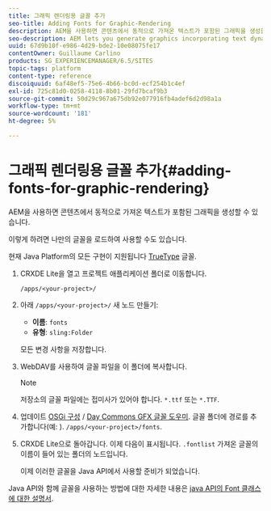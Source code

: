 ```yaml
---
title: 그래픽 렌더링용 글꼴 추가
seo-title: Adding Fonts for Graphic-Rendering
description: AEM을 사용하면 콘텐츠에서 동적으로 가져온 텍스트가 포함된 그래픽을 생성할 수 있습니다
seo-description: AEM lets you generate graphics incorporating text dynamically taken from your content
uuid: 67d9b10f-e986-4d29-bde2-10e08075fe17
contentOwner: Guillaume Carlino
products: SG_EXPERIENCEMANAGER/6.5/SITES
topic-tags: platform
content-type: reference
discoiquuid: 6af48ef5-75e6-4b66-bc0d-ecf254b1c4ef
exl-id: 725c81d0-0258-4118-8b01-29fd7bcaf9b3
source-git-commit: 50d29c967a675db92e077916fb4adef6d2d98a1a
workflow-type: tm+mt
source-wordcount: '181'
ht-degree: 5%

---
```


# 그래픽 렌더링용 글꼴 추가{#adding-fonts-for-graphic-rendering}

AEM을 사용하면 콘텐츠에서 동적으로 가져온 텍스트가 포함된 그래픽을 생성할 수 있습니다.

이렇게 하려면 나만의 글꼴을 로드하여 사용할 수도 있습니다.

현재 Java Platform의 모든 구현이 지원됩니다 [TrueType](https://en.wikipedia.org/wiki/Truetype) 글꼴.

1. CRXDE Lite을 열고 프로젝트 애플리케이션 폴더로 이동합니다.

   `/apps/<your-project>/`

1. 아래 `/apps/<your-project>/` 새 노드 만들기:

   * **이름**: `fonts`
   * **유형**: `sling:Folder`

   모든 변경 사항을 저장합니다.

1. WebDAV를 사용하여 글꼴 파일을 이 폴더에 복사합니다.

   >[!NOTE]
   >
   >저장소의 글꼴 파일에는 접미사가 있어야 합니다. `*.ttf` 또는 `*.TTF`.

1. 업데이트 [OSGi 구성](/help/sites-deploying/configuring-osgi.md) / [Day Commons GFX 글꼴 도우미](/help/sites-deploying/osgi-configuration-settings.md). 글꼴 폴더에 경로를 추가합니다(예: ). `/apps/<your-project>/fonts`.

1. CRXDE Lite으로 돌아갑니다. 이제 다음이 표시됩니다. `.fontlist` 가져온 글꼴의 이름이 들어 있는 폴더의 노드입니다.

   이제 이러한 글꼴을 Java API에서 사용할 준비가 되었습니다.

Java API와 함께 글꼴을 사용하는 방법에 대한 자세한 내용은 [java API의 Font 클래스에 대한 설명서](https://download.oracle.com/javase/6/docs/api/java/awt/Font.html).
